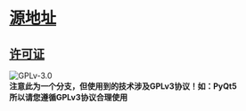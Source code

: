 # [源地址](https://github.com/complex31/AvatarIconModPack)
## [许可证](https://www.gnu.org/licenses/gpl-3.0.html)
![GPLv-3.0](https://www.gnu.org/graphics/gplv3-or-later.png)  
**注意此为一个分支，但使用到的技术涉及GPLv3协议！如：PyQt5**  
**所以请您遵循GPLv3协议合理使用**
